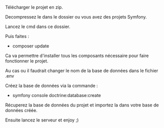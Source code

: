 Télécharger le projet en zip.

Decompressez le dans le dossier ou vous avez des projets Symfony.

Lancez le cmd dans ce dossier.

Puis faites : 
  - composer update

Ca va permettre d'installer tous les composants nécessaire pour faire fonctionner le projet.

Au cas ou il faudrait changer le nom de la base de données dans le fichier .env

Créez la base de données via la commande :
  - symfony console doctrine:database:create

Récuperez la base de données du projet et importez la dans votre base de données créée.

Ensuite lancez le serveur et enjoy ;)
